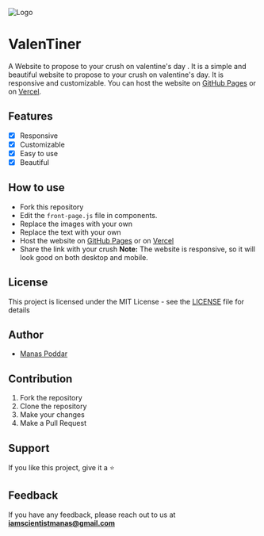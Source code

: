 ![Logo](https://github.com/scienmanas/Valentine-Proposal-Website/assets/99756067/1b2b124f-6011-49af-9242-f3cf70e49d74)

# ValenTiner

A Website to propose to your crush on valentine's day . It is a simple and beautiful website to propose to your crush on valentine's day. It is responsive and customizable. You can host the website on [GitHub Pages](https://pages.github.com/) or on [Vercel](https://vercel.com/).

## Features
- [x] Responsive
- [x] Customizable
- [x] Easy to use
- [x] Beautiful

## How to use
- Fork this repository
- Edit the `front-page.js` file in components.
- Replace the images with your own
- Replace the text with your own
- Host the website on [GitHub Pages](https://pages.github.com/) or on [Vercel](https://vercel.com/)
- Share the link with your crush
**Note:** The website is responsive, so it will look good on both desktop and
mobile.

## License
This project is licensed under the MIT License - see the [LICENSE](LICENSE) file for details

## Author
- [Manas Poddar](
    https://www.linkedin.com/in/manas-poddar-5a0098227/
    )

## Contribution

1. Fork the repository
2. Clone the repository
3. Make your changes
4. Make a Pull Request

## Support

If you like this project, give it a ⭐

## Feedback

If you have any feedback, please reach out to us at **iamscientistmanas@gmail.com**